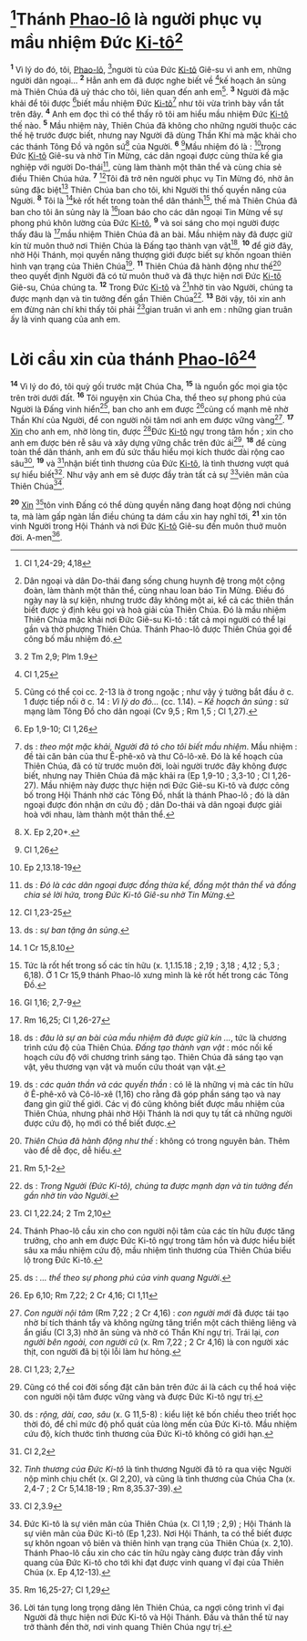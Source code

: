 # [^1*]Thánh [Phao-lô]() là người phục vụ mầu nhiệm Đức [Ki-tô]()[^1]
<sup><b>1</b></sup> Vì lý do đó, tôi, [Phao-lô](), [^2*]người tù của Đức [Ki-tô]() Giê-su vì anh em, những người dân ngoại... <sup><b>2</b></sup> Hẳn anh em đã được nghe biết về [^3*]kế hoạch ân sủng mà Thiên Chúa đã uỷ thác cho tôi, liên quan đến anh em[^2]. <sup><b>3</b></sup> Người đã mặc khải để tôi được [^4*]biết mầu nhiệm Đức [Ki-tô]()[^3] như tôi vừa trình bày vắn tắt trên đây. <sup><b>4</b></sup> Anh em đọc thì có thể thấy rõ tôi am hiểu mầu nhiệm Đức [Ki-tô]() thế nào. <sup><b>5</b></sup> Mầu nhiệm này, Thiên Chúa đã không cho những người thuộc các thế hệ trước được biết, nhưng nay Người đã dùng Thần Khí mà mặc khải cho các thánh Tông Đồ và ngôn sứ[^4] của Người. <sup><b>6</b></sup> [^5*]Mầu nhiệm đó là : [^6*]trong Đức [Ki-tô]() Giê-su và nhờ Tin Mừng, các dân ngoại được cùng thừa kế gia nghiệp với người Do-thái[^5], cùng làm thành một thân thể và cùng chia sẻ điều Thiên Chúa hứa. <sup><b>7</b></sup> [^7*]Tôi đã trở nên người phục vụ Tin Mừng đó, nhờ ân sủng đặc biệt[^6] Thiên Chúa ban cho tôi, khi Người thi thố quyền năng của Người. <sup><b>8</b></sup> Tôi là [^8*]kẻ rốt hết trong toàn thể dân thánh[^7], thế mà Thiên Chúa đã ban cho tôi ân sủng này là [^9*]loan báo cho các dân ngoại Tin Mừng về sự phong phú khôn lường của Đức [Ki-tô](), <sup><b>9</b></sup> và soi sáng cho mọi người được thấy đâu là [^10*]mầu nhiệm Thiên Chúa đã an bài. Mầu nhiệm này đã được giữ kín từ muôn thuở nơi Thiên Chúa là Đấng tạo thành vạn vật[^8], <sup><b>10</b></sup> để giờ đây, nhờ Hội Thánh, mọi quyền năng thượng giới được biết sự khôn ngoan thiên hình vạn trạng của Thiên Chúa[^9]. <sup><b>11</b></sup> Thiên Chúa đã hành động như thế[^10] theo quyết định Người đã có từ muôn thuở và đã thực hiện nơi Đức [Ki-tô]() Giê-su, Chúa chúng ta. <sup><b>12</b></sup> Trong Đức [Ki-tô]() và [^11*]nhờ tin vào Người, chúng ta được mạnh dạn và tin tưởng đến gần Thiên Chúa[^11]. <sup><b>13</b></sup> Bởi vậy, tôi xin anh em đừng nản chí khi thấy tôi phải [^12*]gian truân vì anh em : những gian truân ấy là vinh quang của anh em.


# Lời cầu xin của thánh [Phao-lô]()[^12]
<sup><b>14</b></sup> Vì lý do đó, tôi quỳ gối trước mặt Chúa Cha, <sup><b>15</b></sup> là nguồn gốc mọi gia tộc trên trời dưới đất. <sup><b>16</b></sup> Tôi nguyện xin Chúa Cha, thể theo sự phong phú của Người là Đấng vinh hiển[^13], ban cho anh em được [^13*]củng cố mạnh mẽ nhờ Thần Khí của Người, để con người nội tâm nơi anh em được vững vàng[^14]. <sup><b>17</b></sup> [Xin]() cho anh em, nhờ lòng tin, được [^14*]Đức [Ki-tô]() ngự trong tâm hồn ; xin cho anh em được bén rễ sâu và xây dựng vững chắc trên đức ái[^15], <sup><b>18</b></sup> để cùng toàn thể dân thánh, anh em đủ sức thấu hiểu mọi kích thước dài rộng cao sâu[^16], <sup><b>19</b></sup> và [^15*]nhận biết tình thương của Đức [Ki-tô](), là tình thương vượt quá sự hiểu biết[^17]. Như vậy anh em sẽ được đầy tràn tất cả sự [^16*]viên mãn của Thiên Chúa[^18].

<sup><b>20</b></sup> [Xin]() [^17*]tôn vinh Đấng có thể dùng quyền năng đang hoạt động nơi chúng ta, mà làm gấp ngàn lần điều chúng ta dám cầu xin hay nghĩ tới, <sup><b>21</b></sup> xin tôn vinh Người trong Hội Thánh và nơi Đức [Ki-tô]() Giê-su đến muôn thuở muôn đời. A-men[^19].

[^1]: Dân ngoại và dân Do-thái đang sống chung huynh đệ trong một cộng đoàn, làm thành một thân thể, cùng nhau loan báo Tin Mừng. Điều đó ngày nay là sự kiện, nhưng trước đây không một ai, kể cả các thiên thần biết được ý định kêu gọi và hoà giải của Thiên Chúa. Đó là mầu nhiệm Thiên Chúa mặc khải nơi Đức Giê-su Ki-tô : tất cả mọi người có thể lại gần và thờ phượng Thiên Chúa. Thánh Phao-lô được Thiên Chúa gọi để công bố mầu nhiệm đó.
[^2]: Cũng có thể coi cc. 2-13 là ở trong ngoặc ; như vậy ý tưởng bắt đầu ở c. 1 được tiếp nối ở c. 14 : *Vì lý do đó...* (cc. 1.14). – *Kế hoạch ân sủng* : sứ mạng làm Tông Đồ cho dân ngoại (Cv 9,5 ; Rm 1,5 ; Cl 1,27).
[^3]: ds : *theo một mặc khải, Người đã tỏ cho tôi biết mầu nhiệm*. Mầu nhiệm : đề tài căn bản của thư Ê-phê-xô và thư Cô-lô-xê. Đó là kế hoạch của Thiên Chúa, đã có từ trước muôn đời, loài người trước đây không được biết, nhưng nay Thiên Chúa đã mặc khải ra (Ep 1,9-10 ; 3,3-10 ; Cl 1,26-27). Mầu nhiệm này được thực hiện nơi Đức Giê-su Ki-tô và được công bố trong Hội Thánh nhờ các Tông Đồ, nhất là thánh Phao-lô ; đó là dân ngoại được đón nhận ơn cứu độ ; dân Do-thái và dân ngoại được giải hoà với nhau, làm thành một thân thể.
[^4]: X. Ep 2,20+.
[^5]: ds : *Đó là các dân ngoại được đồng thừa kế, đồng một thân thể và đồng chia sẻ lời hứa, trong Đức Ki-tô Giê-su nhờ Tin Mừng*.
[^6]: ds : *sự ban tặng ân sủng*.
[^7]: Tức là rốt hết trong số các tín hữu (x. 1,1.15.18 ; 2,19 ; 3,18 ; 4,12 ; 5,3 ; 6,18). Ở 1 Cr 15,9 thánh Phao-lô xưng mình là kẻ rốt hết trong các Tông Đồ.
[^8]: ds : *đâu là sự an bài của mầu nhiệm đã được giữ kín ...*, tức là chương trình cứu độ của Thiên Chúa. *Đấng tạo thành vạn vật* : móc nối kế hoạch cứu độ với chương trình sáng tạo. Thiên Chúa đã sáng tạo vạn vật, yêu thương vạn vật và muốn cứu thoát vạn vật.
[^9]: ds : *các quản thần và các quyền thần* : có lẽ là những vị mà các tín hữu ở Ê-phê-xô và Cô-lô-xê (1,16) cho rằng đã góp phần sáng tạo và nay đang gìn giữ thế giới. Các vị đó cũng không biết được mầu nhiệm của Thiên Chúa, nhưng phải nhờ Hội Thánh là nơi quy tụ tất cả những người được cứu độ, họ mới có thể biết được.
[^10]: *Thiên Chúa đã hành động như thế* : không có trong nguyên bản. Thêm vào để dễ đọc, dễ hiểu.
[^11]: ds : *Trong Người (Đức Ki-tô), chúng ta được mạnh dạn và tin tưởng đến gần nhờ tin vào Người*.
[^12]: Thánh Phao-lô cầu xin cho con người nội tâm của các tín hữu được tăng trưởng, cho anh em được Đức Ki-tô ngự trong tâm hồn và được hiểu biết sâu xa mầu nhiệm cứu độ, mầu nhiệm tình thương của Thiên Chúa biểu lộ trong Đức Ki-tô.
[^13]: ds : *... thể theo sự phong phú của vinh quang Người*.
[^14]: *Con người nội tâm* (Rm 7,22 ; 2 Cr 4,16) : *con người mới* đã được tái tạo nhờ bí tích thánh tẩy và không ngừng tăng triển một cách thiêng liêng và ẩn giấu (Cl 3,3) nhờ ân sủng và nhờ có Thần Khí ngự trị. Trái lại, *con người bên ngoài, con người cũ* (x. Rm 7,22 ; 2 Cr 4,16) là con người xác thịt, con người đã bị tội lỗi làm hư hỏng.
[^15]: Cũng có thể coi đời sống đặt căn bản trên đức ái là cách cụ thể hoá việc con người nội tâm được vững vàng và được Đức Ki-tô ngự trị.
[^16]: ds : *rộng, dài, cao, sâu* (x. G 11,5-8) : kiểu liệt kê bốn chiều theo triết học thời đó, để chỉ mức độ phổ quát của lòng mến của Đức Ki-tô. Mầu nhiệm cứu độ, kích thước tình thương của Đức Ki-tô không có giới hạn.
[^17]: *Tình thương của Đức Ki-tô* là tình thương Người đã tỏ ra qua việc Người nộp mình chịu chết (x. Gl 2,20), và cũng là tình thương của Chúa Cha (x. 2,4-7 ; 2 Cr 5,14.18-19 ; Rm 8,35.37-39).
[^18]: Đức Ki-tô là sự viên mãn của Thiên Chúa (x. Cl 1,19 ; 2,9) ; Hội Thánh là sự viên mãn của Đức Ki-tô (Ep 1,23). Nơi Hội Thánh, ta có thể biết được sự khôn ngoan vô biên và thiên hình vạn trạng của Thiên Chúa (x. 2,10). Thánh Phao-lô cầu xin cho các tín hữu ngày càng được tràn đầy vinh quang của Đức Ki-tô cho tới khi đạt được vinh quang vĩ đại của Thiên Chúa (x. Ep 4,12-13).
[^19]: Lời tán tụng long trọng dâng lên Thiên Chúa, ca ngợi công trình vĩ đại Người đã thực hiện nơi Đức Ki-tô và Hội Thánh. Đầu và thân thể từ nay trở thành đền thờ, nơi vinh quang Thiên Chúa ngự trị.
[^1*]: Cl 1,24-29; 4,18
[^2*]: 2 Tm 2,9; Plm 1.9
[^3*]: Cl 1,25
[^4*]: Ep 1,9-10; Cl 1,26
[^5*]: Cl 1,26
[^6*]: Ep 2,13.18-19
[^7*]: Cl 1,23-25
[^8*]: 1 Cr 15,8.10
[^9*]: Gl 1,16; 2,7-9
[^10*]: Rm 16,25; Cl 1,26-27
[^11*]: Rm 5,1-2
[^12*]: Cl 1,22.24; 2 Tm 2,10
[^13*]: Ep 6,10; Rm 7,22; 2 Cr 4,16; Cl 1,11
[^14*]: Cl 1,23; 2,7
[^15*]: Cl 2,2
[^16*]: Cl 2,3.9
[^17*]: Rm 16,25-27; Cl 1,29